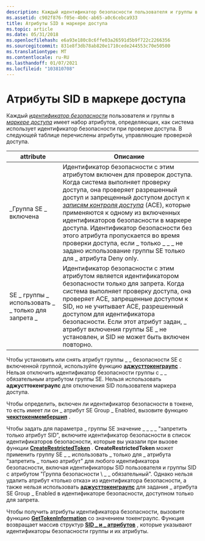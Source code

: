 ```yaml
---
description: Каждый идентификатор безопасности пользователя и группы в маркере доступа имеет набор атрибутов, определяющих, как система использует идентификатор безопасности при проверке доступа. В следующей таблице перечислены атрибуты, управляющие проверкой доступа.
ms.assetid: c902f876-f05e-4b0c-ab65-a0c6cebca933
title: Атрибуты SID в маркере доступа
ms.topic: article
ms.date: 05/31/2018
ms.openlocfilehash: e6a93e180c8c6ffe03a26591d5b9f722c2266356
ms.sourcegitcommit: 831e8f3db78ab820e1710cede244553c70e50500
ms.translationtype: MT
ms.contentlocale: ru-RU
ms.lasthandoff: 01/07/2021
ms.locfileid: "103810708"
---
```

# <a name="sid-attributes-in-an-access-token"></a>Атрибуты SID в маркере доступа

Каждый [*идентификатор безопасности*](/windows/desktop/SecGloss/s-gly) пользователя и группы в [*маркере доступа*](/windows/desktop/SecGloss/a-gly) имеет набор атрибутов, определяющих, как система использует идентификатор безопасности при проверке доступа. В следующей таблице перечислены атрибуты, управляющие проверкой доступа.



| attribute                       | Описание                                                                                                                                                                                                                                                                                                                                                                                                                                                                |
|---------------------------------|----------------------------------------------------------------------------------------------------------------------------------------------------------------------------------------------------------------------------------------------------------------------------------------------------------------------------------------------------------------------------------------------------------------------------------------------------------------------------|
| \_Группа SE \_ включена              | Идентификатор безопасности с этим атрибутом включен для проверок доступа. Когда система выполняет проверку доступа, она проверяет разрешенный доступ и запрещенный доступом доступ к [*записям контроля доступа*](/windows/desktop/SecGloss/a-gly) (ACE), которые применяются к одному из включенных идентификаторов безопасности в маркере доступа. Идентификатор безопасности без этого атрибута пропускается во время проверки доступа, если \_ только \_ \_ \_ не задано использование группы SE только для \_ атрибута Deny only.<br/> |
| SE \_ группы \_ использовать \_ \_ только для запрета \_ | Идентификатор безопасности с этим атрибутом является идентификатором безопасности только для запрета. Когда система выполняет проверку доступа, она проверяет ACE, запрещенные доступом к SID, но не учитывает ACE, разрешенный доступом для идентификатора безопасности. Если этот атрибут задан, \_ атрибут включения группы SE \_ не установлен, и SID не может быть включен повторно.<br/>                                                                                                                                                          |



 

Чтобы установить или снять атрибут группы \_ \_ безопасности SE с включенной группой, используйте функцию [**аджусттокенграупс**](/windows/win32/api/securitybaseapi/nf-securitybaseapi-adjusttokengroups) . Нельзя отключить идентификатор безопасности группы с \_ \_ обязательным атрибутом группы SE. Нельзя использовать **аджусттокенграупс** для отключения SID пользователя маркера доступа.

Чтобы определить, включен ли идентификатор безопасности в токене, то есть имеет ли он \_ атрибут SE Group \_ Enabled, вызовите функцию [**чекктокенмембершип**](/windows/win32/api/securitybaseapi/nf-securitybaseapi-checktokenmembership) .

Чтобы задать для параметра \_ группы SE значение \_ \_ \_ \_ "запретить только атрибут SID", включите идентификатор безопасности в список идентификаторов безопасности, которые вы указали при вызове функции [**CreateRestrictedToken**](/windows/win32/api/securitybaseapi/nf-securitybaseapi-createrestrictedtoken) . **CreateRestrictedToken** может применить группу SE \_ \_ использовать \_ только для \_ атрибута "запретить \_ только атрибут" для любого идентификатора безопасности, включая идентификаторы SID пользователя и группы SID с атрибутом "Группа безопасности \ \_ \_ обязательный". Однако нельзя удалить атрибут «только отказ» из идентификатора безопасности, а также нельзя использовать [**аджусттокенграупс**](/windows/win32/api/securitybaseapi/nf-securitybaseapi-adjusttokengroups) для задания \_ атрибута SE Group \_ Enabled в идентификаторе безопасности, доступном только для запрета.

Чтобы получить атрибуты идентификатора безопасности, вызовите функцию [**GetTokenInformation**](/windows/win32/api/securitybaseapi/nf-securitybaseapi-gettokeninformation) со значением токенграупс. Функция возвращает массив структур [**SID \_ и \_ атрибутов**](/windows/desktop/api/Winnt/ns-winnt-sid_and_attributes) , которые указывают идентификаторы безопасности группы и их атрибуты.

 

